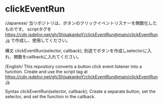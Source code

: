 # clickEventRun

/Japanese/
当リポジトリは、ボタンのクリックイベントリスナーを関数化したものです。
scriptタグを
https://cdn.jsdelivr.net/gh/ShisakankoY/clickEventRun@main/clickEventRun.js
で作成し、使用してください。

構文
clickEventRun(selector, callback);
別途でボタンを作成しselectorに入れ、関数をcallbackに入れてください。

/English/
This repository converts a button click event listener into a function.
Create and use the script tag at
https://cdn.jsdelivr.net/gh/ShisakankoY/clickEventRun@main/clickEventRun.js

Syntax
clickEventRun(selector, callback);
Create a separate button, set the selector, and set the function in the callback.


